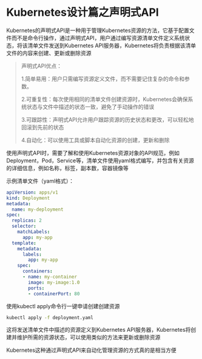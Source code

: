# Kubernetes设计篇之声明式API

Kubernetes的声明式API是一种用于管理Kubernetes资源的方法，它基于配置文件而不是命令行操作，通过声明式API，用户通过编写资源清单文件定义系统状态，将该清单文件发送到Kubernetes API服务器，Kubernetes将负责根据该清单文件的内容来创建、更新或删除资源

>声明式API优点：
>
>1.简单易用：用户只需编写资源定义文件，而不需要记住复杂的命令和参数。
>
>2.可重复性：每次使用相同的清单文件创建资源时，Kubernetes会确保系统状态与文件中描述的状态一致，避免了手动操作的错误
>
>3.可跟踪性：声明式API允许用户跟踪资源的历史状态和更改，可以轻松地回滚到先前的状态
>
>4.自动化：可以使用工具或脚本自动化资源的创建，更新和删除

使用声明式API时，需要了解和使用Kubernetes资源对象的API规范，例如Deployment，Pod，Service等，清单文件使用yaml格式编写，并包含有关资源的详细信息，例如名称，标签，副本数，容器镜像等

示例清单文件（yaml格式）：

```yaml
apiVersion: apps/v1
kind: Deployment
metadata:
  name: my-deployment
spec:
  replicas: 2
  selector:
    matchLabels:
      app: my-app
  template:
    metadata:
      labels:
        app: my-app
    spec:
      containers:
      - name: my-container
        image: my-image:1.0
        ports:
        - containerPort: 80
```

使用kubectl apply命令行一键申请创建创建资源

```sh
kubectl apply -f deployment.yaml
```

这将发送清单文件中描述的资源定义到Kubernetes API服务器，Kubernetes将创建并维护所需的资源状态，可以使用类似的方法来更新或删除资源


Kubernetes这种通过声明式API来自动化管理资源的方式真的是相当方便